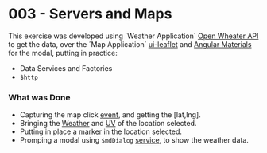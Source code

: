 # 003 - Servers and Maps

This exercise was developed using ´Weather Application´ [Open Wheater API][1] to get the data, over the ´Map Application´ [ui-leaflet][2] and [Angular Materials][3] for the modal, putting in practice:

*  Data Services and Factories
* `$http`

### What was Done
* Capturing the map click [event][4], and getting the [lat,lng].
* Bringing the [Weather][5] and [UV][8] of the location selected.
* Putting in place a [marker][6] in the location selected.
* Promping a modal using `$mdDialog` [service][7], to show the weather data.

[1]:https://openweathermap.org/api
[2]: http://angular-ui.github.io/ui-leaflet/#!/
[3]: https://material.angularjs.org/latest/
[4]: http://angular-ui.github.io/ui-leaflet/#!/examples/events
[5]: https://openweathermap.org/current
[6]: http://angular-ui.github.io/ui-leaflet/#!/examples/marker
[7]: https://material.angularjs.org/latest/api/service/$mdDialog
[8]: https://openweathermap.org/api/uvi
[9]: https://openweathermap.org/api/pollution/co